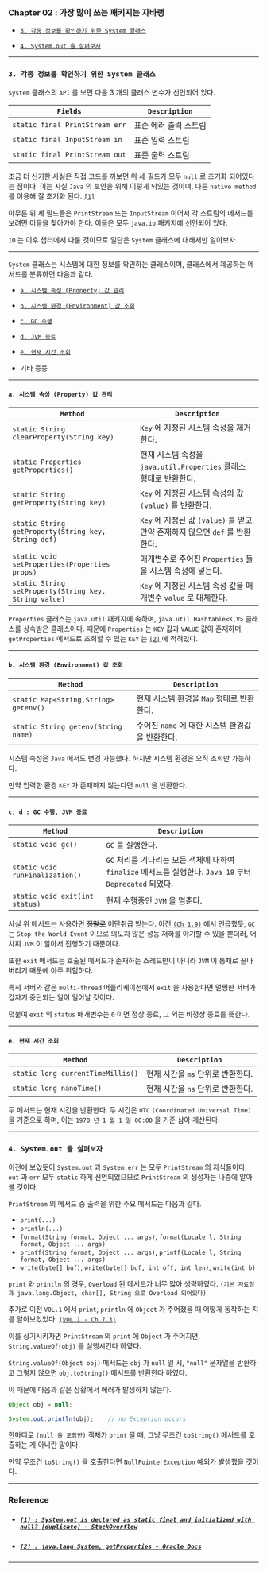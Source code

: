 
### Chapter 02 : 가장 많이 쓰는 패키지는 자바랭

- [`3. 각종 정보를 확인하기 위한 System 클래스`](#3-각종-정보를-확인하기-위한-system-클래스)

- [`4. System.out 을 살펴보자`](#4-systemout-을-살펴보자)

---

### `3. 각종 정보를 확인하기 위한 System 클래스`

`System` 클래스의 `API` 를 보면 다음 3 개의 클래스 변수가 선언되어 있다.

|`Fields`|`Description`|
|---|---|
|`static final PrintStream err`|표준 에러 출력 스트림|
|`static final InputStream in`|표준 입력 스트림|
|`static final PrintStream out`|표준 출력 스트림|

조금 더 신기한 사실은 직접 코드를 까보면 위 세 필드가 모두 `null` 로 초기화 되어있다는 점이다. 이는 사실 `Java` 의 보안을 위해 이렇게 되있는 것이며, 다른 `native method` 를 이용해 잘 초기화 된다. [`[1]`](#1--systemout-is-declared-as-static-final-and-initialized-with-null-duplicate---stackoverflow)

아무튼 위 세 필드들은 `PrintStream` 또는 `InputStream` 이어서 각 스트림의 메서드를 보려면 이들을 찾아가야 한다. 이들은 모두 `java.io` 패키지에 선언되어 있다.

`IO` 는 이후 챕터에서 다룰 것이므로 일단은 `System` 클래스에 대해서만 알아보자.

---

`System` 클래스는 시스템에 대한 정보를 확인하는 클래스이며, 클래스에서 제공하는 메서드를 분류하면 다음과 같다.

- [`a. 시스템 속성 (Property) 값 관리`](#a-시스템-속성-property-값-관리)

- [`b. 시스템 환경 (Environment) 값 조회`](#b-시스템-환경-environment-값-조회)

- [`c. GC 수행`](#c-d--gc-수행-jvm-종료)

- [`d. JVM 종료`](#c-d--gc-수행-jvm-종료)

- [`e. 현재 시간 조회`](#e-현재-시간-조회)

- 기타 등등

---

#### `a. 시스템 속성 (Property) 값 관리`

|`Method`|`Description`|
|---|---|
|`static String clearProperty(String key)`|`Key` 에 지정된 시스템 속성을 제거한다.|
|`static Properties getProperties()`|현재 시스템 속성을 `java.util.Properties` 클래스 형태로 반환한다.|
|`static String getProperty(String key)`|`Key` 에 지정된 시스템 속성의 값 `(value)` 를 반환한다.|
|`static String getProperty(String key, String def)`|`Key` 에 지정된 값 `(value)` 를 얻고, 만약 존재하지 않으면 `def` 를 반환한다.|
|`static void setProperties(Properties props)`|매개변수로 주어진 `Properties` 들을 시스템 속성에 넣는다.|
|`static String setProperty(String key, String value)`|`Key` 에 지정된 시스템 속성 값을 매개변수 `value` 로 대체한다.|

`Properties` 클래스는 `java.util` 패키지에 속하며, `java.util.Hashtable<K,V>` 클래스를 상속받은 클래스이다. 때문에 `Properties` 는 `KEY` 값과 `VALUE` 값이 존재하며, `getProperties` 메서드로 조회할 수 있는 `KEY` 는 [`[2]`](#2--javalangsystem-getproperties---oracle-docs) 에 적혀있다.


---

#### `b. 시스템 환경 (Environment) 값 조회`

|`Method`|`Description`|
|---|---|
|`static Map<String,String> getenv()`|현재 시스템 환경을 `Map` 형태로 반환한다.|
|`static String getenv(String name)`|주어진 `name` 에 대한 시스템 환경값을 반환한다.|

시스템 속성은 `Java` 에서도 변경 가능했다. 하지만 시스템 환경은 오직 조회만 가능하다.

만약 입력한 환경 `KEY` 가 존재하지 않는다면 `null` 을 반환한다.


---

#### `c, d : GC 수행, JVM 종료`

|`Method`|`Description`|
|---|---|
|`static void gc()`|`GC` 를 실행한다.|
|`static void runFinalization()`|`GC` 처리를 기다리는 모든 객체에 대하여 `finalize` 메서드를 실행한다. `Java 18` 부터 `Deprecated` 되었다.|
|`static void exit(int status)`|현재 수행중인 `JVM` 을 멈춘다.|

사실 위 메서드는 사용하면 ~~정말로~~ 이단취급 받는다. 이전 [`(Ch 1.9)`](../ch_01/section_05_09.md#9-자바의-gc-는-어떻게-진행되나요) 에서 언급했듯, `GC` 는 `Stop the World Event` 이므로 의도치 않은 성능 저하를 야기할 수 있을 뿐더러, 어차피 `JVM` 이 알아서 진행하기 때문이다.

또한 `exit` 메서드는 호출된 메서드가 존재하는 스레드만이 아니라 `JVM` 이 통채로 끝나버리기 때문에 아주 위험하다.

특히 서버와 같은 `multi-thread` 어플리케이션에서 `exit` 을 사용한다면 멀쩡한 서버가 갑자기 중단되는 일이 일어날 것이다.

덧붙여 `exit` 의 `status` 매개변수는 `0` 이면 정상 종료, 그 외는 비정상 종료를 뜻한다. 


---

#### `e. 현재 시간 조회`

|`Method`|`Description`|
|---|---|
|`static long currentTimeMillis()`|현재 시간을 `ms` 단위로 반환한다.|
|`static long nanoTime()`|현재 시간을 `ns` 단위로 반환한다.|

두 메서드는 현재 시간을 반환한다. 두 시간은 `UTC` `(Coordinated Universal Time)` 을 기준으로 하며, 이는 `1970 년 1 월 1 일 00:00` 을 기준 삼아 계산된다.

---

### `4. System.out 을 살펴보자`

이전에 보았듯이 `System.out` 과 `System.err` 는 모두 `PrintStream` 의 자식들이다. `out` 과 `err` 모두 `static` 하게 선언되었으므로 `PrintStream` 의 생성자는 나중에 알아볼 것이다.

`PrintStream` 의 메서드 중 출력을 위한 주요 메서드는 다음과 같다.

- `print(...)`
- `println(...)`
- `format(String format, Object ... args)`, `format(Locale l, String format, Object ... args)`
- `printf(String format, Object ... args)`, `printf(Locale l, String format, Object ... args)`
- `write(byte[] buf)`, `write(byte[] buf, int off, int len)`, `write(int b)`

`print` 와 `println` 의 경우, `Overload` 된 메서드가 너무 많아 생략하였다. `(기본 자료형과 java.lang.Object, char[], String 으로 Overload 되어있다)`

추가로 이전 `VOL.1` 에서 `print`, `println` 에 `Object` 가 주어졌을 때 어떻게 동작하는 지를 알아보았었다. [`(VOL.1 - Ch 7.3)`](https://github.com/jbw9964/God_of_java_practice/blob/post/scripts/ch_07/section_01_03.md#3-%EB%B0%B0%EC%97%B4%EC%9D%84-%EA%B7%B8%EB%83%A5-%EC%B6%9C%EB%A0%A5%ED%95%B4%EB%B3%B4%EB%A9%B4-%EC%96%B4%EB%96%BB%EA%B2%8C-%EB%82%98%EC%98%AC%EA%B9%8C)

이를 상기시키자면 `PrintStream` 의 `print` 에 `Object` 가 주어지면, `String.valueOf(obj)` 를 실행시킨다 하였다.

`String.valueOf(Object obj)` 메서드는 `obj` 가 `null` 일 시, `"null"` 문자열을 반환하고 그렇지 않으면 `obj.toString()` 메서드를 반환한다 하였다.

이 때문에 다음과 같은 상황에서 에러가 발생하지 않는다.

```java
Object obj = null;

System.out.println(obj);    // no Exception occurs
```

한마디로 `(null 을 포함한)` 객체가 `print` 될 때, 그냥 무조건 `toString()` 메서드를 호출하는 게 아니란 말이다.

만약 무조건 `toString()` 을 호출한다면 `NullPointerException` 예외가 발생했을 것이다.


---

### Reference

- ##### [`[1] : System.out is declared as static final and initialized with null? [duplicate] - StackOverflow`](https://stackoverflow.com/questions/31743760/system-out-is-declared-as-static-final-and-initialized-with-null)

- ##### [`[2] : java.lang.System, getProperties - Oracle Docs`](https://docs.oracle.com/en/java/javase/21/docs/api/java.base/java/lang/System.html#getProperties())

---

